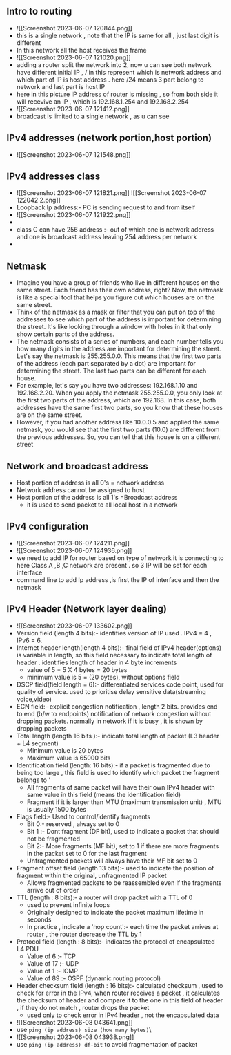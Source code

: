 ## Intro to routing
- ![[Screenshot 2023-06-07 120844.png]]
- this is a single network , note that the IP is same for all , just last digit is different 
- In this network all the host receives the frame 
- ![[Screenshot 2023-06-07 121020.png]]
- adding a router split the network into 2, now u can see both network have different initial IP , / in this represent which is network address and which part of IP is host address . here /24 means 3 part belong to network and last part is host IP
- here in this picture IP address of router is missing , so from both side it will recevive an IP , which is 192.168.1.254 and 192.168.2.254
- ![[Screenshot 2023-06-07 121412.png]]
- broadcast is limited to a single network , as u can see 
## IPv4 addresses (network portion,host portion)
- ![[Screenshot 2023-06-07 121548.png]]
## IPv4 addresses class
- ![[Screenshot 2023-06-07 121821.png]]
![[Screenshot 2023-06-07 122042 2.png]]
- Loopback Ip address:- PC is sending request to and from itself
- ![[Screenshot 2023-06-07 121922.png]]
- 
- class C can have 256 address :- out of which one is network address and one is broadcast address leaving 254 address per network
- 
## Netmask
- Imagine you have a group of friends who live in different houses on the same street. Each friend has their own address, right? Now, the netmask is like a special tool that helps you figure out which houses are on the same street.
- Think of the netmask as a mask or filter that you can put on top of the addresses to see which part of the address is important for determining the street. It's like looking through a window with holes in it that only show certain parts of the address.
- The netmask consists of a series of numbers, and each number tells you how many digits in the address are important for determining the street. Let's say the netmask is 255.255.0.0. This means that the first two parts of the address (each part separated by a dot) are important for determining the street. The last two parts can be different for each house.
- For example, let's say you have two addresses: 192.168.1.10 and 192.168.2.20. When you apply the netmask 255.255.0.0, you only look at the first two parts of the address, which are 192.168. In this case, both addresses have the same first two parts, so you know that these houses are on the same street.
- However, if you had another address like 10.0.0.5 and applied the same netmask, you would see that the first two parts (10.0) are different from the previous addresses. So, you can tell that this house is on a different street
## Network and broadcast address
- Host portion of address is all 0's = network address
- Network address cannot be assigned to host
- Host portion of the address is all 1's =Broadcast address
	- it is used to send packet to all local host in a network
## IPv4 configuration
- ![[Screenshot 2023-06-07 124211.png]]
- ![[Screenshot 2023-06-07 124936.png]]
- we need to add IP for router based on type of network it is connecting to here Class A ,B ,C network are present . so 3 IP will be set for each interface 
- command line to add Ip address ,is first the IP of interface and then the netmask

## IPv4 Header (Network layer dealing)
- ![[Screenshot 2023-06-07 133602.png]]
- Version field (length 4 bits):- identifies version of IP used . IPv4 = 4 , IPv6 = 6.
- Internet header length(length 4 bits):- final field of IPv4 header(options) is variable in length, so this field necessary to indicate total length of header . identifies length of header in 4 byte increments
	- value of 5 = 5 X 4 bytes = 20 bytes
	- minimum value is 5 = (20 bytes), without options field
- DSCP field(field length = 6):- differentiated services code point, used for quality of service. used to prioritise delay sensitive data(streaming voice,video)
- ECN field:- explicit congestion notification , length 2 bits. provides end to end (b/w to endpoints) notification of network congestion without dropping packets. normally in network if it is busy , it is shown by dropping packets
- Total length (length 16 bits ):- indicate total length of packet (L3 header + L4 segment)
	- Minimum value is 20 bytes
	- Maximum value is 65000 bits
- Identification field (length: 16 bits):- if a packet is fragmented due to being too large , this field is used to identify which packet the fragment belongs to '
	- All fragments of same packet will have their own IPv4 header with same value in this field (means the identification field)
	- Fragment if it is larger than MTU (maximum transmission unit) , MTU is usually 1500 bytes
- Flags field:- Used to control/identify fragments
	- Bit 0:- reserved , always set to 0
	- Bit 1 :- Dont fragment (DF bit), used to indicate a packet that should not be fragmented
	- Bit 2:- More fragments (MF bit), set to 1 if there are more fragments in the packet set to 0 for the last fragment
	- Unfragmented packets will always have their MF bit set to 0
- Fragment offset field (length 13 bits):- used to indicate the position of fragment within the original, unfragmented IP packet 
	- Allows fragmented packets to be reassembled even if the fragments arrive out of order
- TTL (length : 8 bits):- a router will drop packet with a TTL of 0
	- used to prevent infinite loops
	- Originally designed to indicate the packet maximum lifetime in seconds 
	- In practice , indicate a 'hop count':- each time the packet arrives at router , the router decrease the TTL by 1
- Protocol field (length : 8 bits):- indicates the protocol of encapsulated L4 PDU
	- Value of 6 :- TCP
	- Value of 17 :- UDP
	- Value of 1 :- ICMP
	- Value of 89 :- OSPF (dynamic routing protocol)
- Header checksum field (length : 16 bits):- calculated checksum , used to check for error in the IPv4, when router receives a packet , it calculates the checksum of header and compare it to the one in this field of header , if they do not match , router drops the packet
	- used only to check error in IPv4 header , not the encapsulated data
- ![[Screenshot 2023-06-08 043641.png]]
- use `ping (ip address) size (how many bytes)`\
- ![[Screenshot 2023-06-08 043938.png]]
- use `ping (ip address) df-bit` to avoid fragmentation of packet